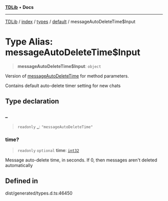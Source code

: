 [**TDLib**](../../../../../../README.md) • **Docs**

***

[TDLib](../../../../../../modules.md) / [index](../../../../../README.md) / [types](../../../README.md) / [default](../README.md) / messageAutoDeleteTime$Input

# Type Alias: messageAutoDeleteTime$Input

> **messageAutoDeleteTime$Input**: `object`

Version of [messageAutoDeleteTime](messageAutoDeleteTime-1.md) for method parameters.

Contains default auto-delete timer setting for new chats

## Type declaration

### \_

> `readonly` **\_**: `"messageAutoDeleteTime"`

### time?

> `readonly` `optional` **time**: [`int32`](int32-1.md)

Message auto-delete time, in seconds. If 0, then messages aren't deleted automatically

## Defined in

dist/generated/types.d.ts:46450
